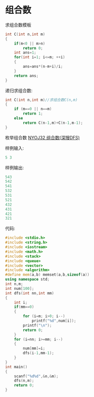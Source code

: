 # 组合数

求组合数模板

```cpp
int C(int n,int m)
{
    if(m<0 || m>n)
        return 0;
    int ans=1;
    for(int i=1; i<=m; ++i)
    {
        ans=ans*(n-m+i)/i;
    }
    return ans;
}
```

递归求组合数:

```cpp
int C(int n,int m)//求组合数C(n,m)
{
    if (m==0 || n==m)
        return 1;
    else
        return C(n-1,m)+C(n-1,m-1);
}
```

枚举组合数 [NYOJ32 组合数(深搜DFS)](http://blog.csdn.net/riba2534/article/details/64148696)

样例输入:
```cpp
5 3
```
样例输出:
```cpp
543
542
541
532
531
521
432
431
421
321
```
代码:
```cpp
#include <stdio.h>  
#include <string.h>  
#include <iostream>  
#include <math.h>  
#include <stack>  
#include <queue>  
#include <vector>  
#include <algorithm>  
#define mem(a,b) memset(a,b,sizeof(a))  
using namespace std;  
int n,m;  
int num[100];  
int dfs(int nn,int mm)  
{  
    int i;  
    if(mm==0)  
    {  
        for (i=m; i>0; i--)  
            printf("%d",num[i]);  
        printf("\n");  
        return 0;  
    }  
    for (i=nn; i>=mm; i--)  
    {  
        num[mm]=i;  
        dfs(i-1,mm-1);  
    }  
}  
int main()  
{  
    scanf("%d%d",&n,&m);  
    dfs(n,m);  
    return 0;  
}  
```

